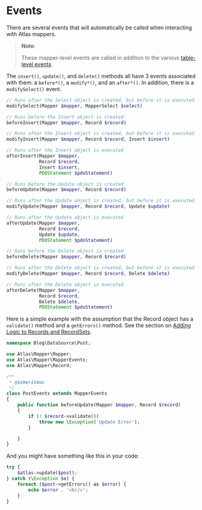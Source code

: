 # Events

There are several events that will automatically be called when interacting with
Atlas mappers.

> **Note**:
>
> These mapper-level events are called in addition to the various
> [table-level events](/cassini/table/events.html).

The `insert()`, `update()`, and `delete()` methods all have 3 events associated
with them: a `before*()`, a `modify*()`, and an `after*()`. In addition, there
is a `modifySelect()` event.

```php
// Runs after the Select object is created, but before it is executed
modifySelect(Mapper $mapper, MapperSelect $select)

// Runs before the Insert object is created
beforeInsert(Mapper $mapper, Record $record)

// Runs after the Insert object is created, but before it is executed
modifyInsert(Mapper $mapper, Record $record, Insert $insert)

// Runs after the Insert object is executed
afterInsert(Mapper $mapper,
            Record $record,
            Insert $insert,
            PDOStatement $pdoStatement)

// Runs before the Update object is created
beforeUpdate(Mapper $mapper, Record $record)

// Runs after the Update object is created, but before it is executed
modifyUpdate(Mapper $mapper, Record $record, Update $update)

// Runs after the Update object is executed
afterUpdate(Mapper $mapper,
            Record $record,
            Update $update,
            PDOStatement $pdoStatement)

// Runs before the Delete object is created
beforeDelete(Mapper $mapper, Record $record)

// Runs after the Delete object is created, but before it is executed
modifyDelete(Mapper $mapper, Record $record, Delete $delete)

// Runs after the Delete object is executed
afterDelete(Mapper $mapper,
            Record $record,
            Delete $delete,
            PDOStatement $pdoStatement)
```

Here is a simple example with the assumption that the Record object has a
`validate()` method and a `getErrors()` method. See the section on [Adding Logic
to Records and RecordSets](behavior.html).

```php
namespace Blog\DataSource\Post;

use Atlas\Mapper\Mapper;
use Atlas\Mapper\MapperEvents;
use Atlas\Mapper\Record;

/**
 * @inheritdoc
 */
class PostEvents extends MapperEvents
{
    public function beforeUpdate(Mapper $mapper, Record $record)
    {
        if (! $record->validate())
            throw new \Exception('Update Error');
        }

    }
}
```

And you might have something like this in your code:

```php
try {
    $atlas->update($post);
} catch (\Exception $e) {
    foreach ($post->getErrors() as $error) {
        echo $error . '<br/>';
    }
}
```
